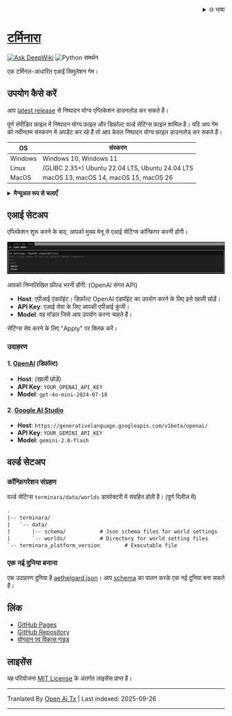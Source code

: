 <div align="right">
  <details>
    <summary >🌐 भाषा</summary>
    <div>
      <div align="center">
        <a href="https://openaitx.github.io/view.html?user=luyiourwong&project=Terminara&lang=en">English</a>
        | <a href="https://openaitx.github.io/view.html?user=luyiourwong&project=Terminara&lang=zh-CN">简体中文</a>
        | <a href="https://openaitx.github.io/view.html?user=luyiourwong&project=Terminara&lang=zh-TW">繁體中文</a>
        | <a href="https://openaitx.github.io/view.html?user=luyiourwong&project=Terminara&lang=ja">日本語</a>
        | <a href="https://openaitx.github.io/view.html?user=luyiourwong&project=Terminara&lang=ko">한국어</a>
        | <a href="https://openaitx.github.io/view.html?user=luyiourwong&project=Terminara&lang=hi">हिन्दी</a>
        | <a href="https://openaitx.github.io/view.html?user=luyiourwong&project=Terminara&lang=th">ไทย</a>
        | <a href="https://openaitx.github.io/view.html?user=luyiourwong&project=Terminara&lang=fr">Français</a>
        | <a href="https://openaitx.github.io/view.html?user=luyiourwong&project=Terminara&lang=de">Deutsch</a>
        | <a href="https://openaitx.github.io/view.html?user=luyiourwong&project=Terminara&lang=es">Español</a>
        | <a href="https://openaitx.github.io/view.html?user=luyiourwong&project=Terminara&lang=it">Italiano</a>
        | <a href="https://openaitx.github.io/view.html?user=luyiourwong&project=Terminara&lang=ru">Русский</a>
        | <a href="https://openaitx.github.io/view.html?user=luyiourwong&project=Terminara&lang=pt">Português</a>
        | <a href="https://openaitx.github.io/view.html?user=luyiourwong&project=Terminara&lang=nl">Nederlands</a>
        | <a href="https://openaitx.github.io/view.html?user=luyiourwong&project=Terminara&lang=pl">Polski</a>
        | <a href="https://openaitx.github.io/view.html?user=luyiourwong&project=Terminara&lang=ar">العربية</a>
        | <a href="https://openaitx.github.io/view.html?user=luyiourwong&project=Terminara&lang=fa">فارسی</a>
        | <a href="https://openaitx.github.io/view.html?user=luyiourwong&project=Terminara&lang=tr">Türkçe</a>
        | <a href="https://openaitx.github.io/view.html?user=luyiourwong&project=Terminara&lang=vi">Tiếng Việt</a>
        | <a href="https://openaitx.github.io/view.html?user=luyiourwong&project=Terminara&lang=id">Bahasa Indonesia</a>
        | <a href="https://openaitx.github.io/view.html?user=luyiourwong&project=Terminara&lang=as">অসমীয়া</
      </div>
    </div>
  </details>

</div>

# टर्मिनारा

[![Ask DeepWiki](https://deepwiki.com/badge.svg)](https://deepwiki.com/luyiourwong/Terminara)
![Python समर्थन](https://img.shields.io/badge/Python-3.10%20%7C%203.11%20%7C%203.12%20%7C%203.13-blue)

एक टर्मिनल-आधारित एआई सिमुलेशन गेम।


## उपयोग कैसे करें

आप [latest release](https://github.com/luyiourwong/Terminara/releases/latest) से निष्पादन योग्य एप्लिकेशन डाउनलोड कर सकते हैं।

पूर्ण संपीड़ित फ़ाइल में निष्पादन योग्य फ़ाइल और डिफ़ॉल्ट वर्ल्ड सेटिंग्स फ़ाइल शामिल है। यदि आप गेम को नवीनतम संस्करण में अपडेट कर रहे हैं तो आप केवल निष्पादन योग्य फ़ाइल डाउनलोड कर सकते हैं।

| OS      | संस्करण                                             |
|---------|-----------------------------------------------------|
| Windows | Windows 10, Windows 11                              |
| Linux   | (GLIBC 2.35+) Ubuntu 22.04 LTS, Ubuntu 24.04 LTS    |
| MacOS   | macOS 13, macOS 14, macOS 15, macOS 26              |

<details>
<summary><strong>मैन्युअल रूप से चलाएँ</strong></summary>

### स्थापना

1.  **रिपॉजिटरी क्लोन करें:**
    ```bash
    git clone https://github.com/luyiourwong/Terminara
    cd Terminara
    ```
2.  **एक वर्चुअल एनवायरनमेंट बनाएं:**

    ```bash
    python -m venv .venv
    source .venv/bin/activate
    ```
    विंडोज़ पर, `.venv\Scripts\activate` का उपयोग करें

3.  **डिपेंडेंसीज़ इंस्टॉल करें:**
    ```bash
    pip install -e .
    ```

### प्रारंभ विधि 1: स्थापित कमांड का उपयोग करना (अनुशंसित)
स्थापना के बाद, गेम चलाएं:
```bash
terminara
```

### प्रारंभ विधि 2: प्रत्यक्ष निष्पादन
क्रॉस-प्लेटफ़ॉर्म तरीका
```bash
python -m terminara.main
```
or
```bash
python terminara/main.py
```
Windows पर, `terminara\main.py` का उपयोग करें

अधिक जानकारी के लिए, [योगदान एवं विकास गाइड](https://raw.githubusercontent.com/luyiourwong/Terminara/main/CONTRIBUTING.md) देखें।
</details>

## एआई सेटअप

एप्लिकेशन शुरू करने के बाद, आपको मुख्य मेनू से एआई सेटिंग्स कॉन्फ़िगर करनी होंगी।

![एआई सेटिंग्स](https://raw.githubusercontent.com/luyiourwong/Terminara/main/docs/assets/ai_settings.png)

आपको निम्नलिखित फ़ील्ड भरनी होंगी: (OpenAI संगत API)
- **Host**: एपीआई एंडपॉइंट। डिफ़ॉल्ट OpenAI एंडपॉइंट का उपयोग करने के लिए इसे खाली छोड़ें।
- **API Key**: एआई सेवा के लिए आपकी एपीआई कुंजी।
- **Model**: वह मॉडल जिसे आप उपयोग करना चाहते हैं।

सेटिंग्स सेव करने के लिए "Apply" पर क्लिक करें।

### उदाहरण

#### 1. [OpenAI](https://platform.openai.com/) (डिफ़ॉल्ट)
- **Host**: (खाली छोड़ें)
- **API Key**: `YOUR_OPENAI_API_KEY`
- **Model**: `gpt-4o-mini-2024-07-18`

#### 2. [Google AI Studio](http://aistudio.google.com/)
- **Host**: `https://generativelanguage.googleapis.com/v1beta/openai/`
- **API Key**: `YOUR_GEMINI_API_KEY`
- **Model**: `gemini-2.0-flash`

## वर्ल्ड सेटअप

### कॉन्फ़िगरेशन संग्रहण
वर्ल्ड सेटिंग्स `terminara/data/worlds` डायरेक्टरी में संग्रहित होती हैं। (पूर्ण रिलीज़ में)
```
.
|-- terminara/
|   `-- data/
|       |-- schema/           # Json schema files for world settings
|       `-- worlds/           # Directory for world setting files
`-- terminara_platform_version        # Executable file
```

### एक नई दुनिया बनाना
एक उदाहरण दुनिया है [aethelgard.json](https://raw.githubusercontent.com/luyiourwong/Terminara/main/terminara/data/worlds/aethelgard.json)। आप [schema](https://raw.githubusercontent.com/luyiourwong/Terminara/main/terminara/data/schema/world_schema.json) का पालन करके एक नई दुनिया बना सकते हैं।

## लिंक

- [GitHub Pages](https://luyiourwong.github.io/Terminara)
- [GitHub Repository](https://github.com/luyiourwong/Terminara)
- [योगदान एवं विकास गाइड](https://raw.githubusercontent.com/luyiourwong/Terminara/main/CONTRIBUTING.md)

## लाइसेंस

यह परियोजना [MIT License](LICENSE) के अंतर्गत लाइसेंस प्राप्त है।



---


Tranlated By [Open Ai Tx](https://github.com/OpenAiTx/OpenAiTx) | Last indexed: 2025-09-26


---